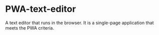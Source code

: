 # PWA-text-editor
A text editor that runs in the browser. It is a single-page application that meets the PWA criteria.
